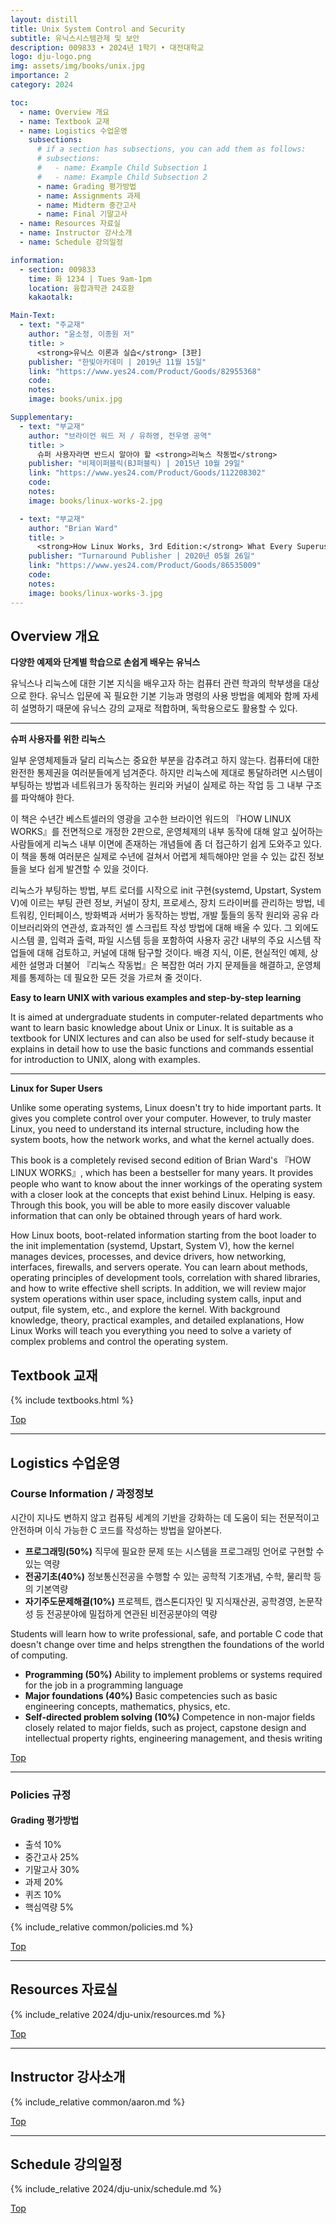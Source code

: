 ```yaml
---
layout: distill
title: Unix System Control and Security
subtitle: 유닉스시스템관제 및 보안
description: 009833 • 2024년 1학기 • 대전대학교
logo: dju-logo.png
img: assets/img/books/unix.jpg
importance: 2
category: 2024

toc:
  - name: Overview 개요
  - name: Textbook 교재
  - name: Logistics 수업운영
    subsections:
      # if a section has subsections, you can add them as follows:
      # subsections:
      #   - name: Example Child Subsection 1
      #   - name: Example Child Subsection 2
      - name: Grading 평가방법
      - name: Assignments 과제
      - name: Midterm 중간고사
      - name: Final 기말고사
  - name: Resources 자료실
  - name: Instructor 강사소개
  - name: Schedule 강의일정

information:
  - section: 009833
    time: 화 1234 | Tues 9am-1pm
    location: 융합과학관 24호환
    kakaotalk:

Main-Text:
  - text: "주교재"
    author: "윤소정, 이종원 저"
    title: >
      <strong>유닉스 이론과 실습</strong> [3판]
    publisher: "한빛아카데미 | 2019년 11월 15일"
    link: "https://www.yes24.com/Product/Goods/82955368"
    code:
    notes:
    image: books/unix.jpg

Supplementary:
  - text: "부교재"
    author: "브라이언 워드 저 / 유하영, 전우영 공역"
    title: >
      슈퍼 사용자라면 반드시 알아야 할 <strong>리눅스 작동법</strong>
    publisher: "비제이퍼블릭(BJ퍼블릭) | 2015년 10월 29일"
    link: "https://www.yes24.com/Product/Goods/112208302"
    code:
    notes:
    image: books/linux-works-2.jpg

  - text: "부교재"
    author: "Brian Ward"
    title: >
      <strong>How Linux Works, 3rd Edition:</strong> What Every Superuser Should Know
    publisher: "Turnaround Publisher | 2020년 05월 26일"
    link: "https://www.yes24.com/Product/Goods/86535009"
    code:
    notes:
    image: books/linux-works-3.jpg
---
```


## Overview 개요

**다양한 예제와 단계별 학습으로 손쉽게 배우는 유닉스**

유닉스나 리눅스에 대한 기본 지식을 배우고자 하는 컴퓨터 관련 학과의 학부생을 대상으로 한다. 유닉스 입문에 꼭 필요한 기본 기능과 명령의 사용 방법을 예제와 함께 자세히 설명하기 때문에 유닉스 강의 교재로 적합하며, 독학용으로도 활용할 수 있다.

---

**슈퍼 사용자를 위한 리눅스**

일부 운영체제들과 달리 리눅스는 중요한 부분을 감추려고 하지 않는다. 컴퓨터에 대한 완전한 통제권을 여러분들에게 넘겨준다. 하지만 리눅스에 제대로 통달하려면 시스템이 부팅하는 방법과 네트워크가 동작하는 원리와 커널이 실제로 하는 작업 등 그 내부 구조를 파악해야 한다.

이 책은 수년간 베스트셀러의 영광을 고수한 브라이언 워드의 『HOW LINUX WORKS』를 전면적으로 개정한 2판으로, 운영체제의 내부 동작에 대해 알고 싶어하는 사람들에게 리눅스 내부 이면에 존재하는 개념들에 좀 더 접근하기 쉽게 도와주고 있다. 이 책을 통해 여러분은 실제로 수년에 걸쳐서 어렵게 체득해야만 얻을 수 있는 값진 정보들을 보다 쉽게 발견할 수 있을 것이다.

리눅스가 부팅하는 방법, 부트 로더를 시작으로 init 구현(systemd, Upstart, System V)에 이르는 부팅 관련 정보, 커널이 장치, 프로세스, 장치 드라이버를 관리하는 방법, 네트워킹, 인터페이스, 방화벽과 서버가 동작하는 방법, 개발 툴들의 동작 원리와 공유 라이브러리와의 연관성, 효과적인 셸 스크립트 작성 방법에 대해 배울 수 있다. 그 외에도 시스템 콜, 입력과 출력, 파일 시스템 등을 포함하여 사용자 공간 내부의 주요 시스템 작업들에 대해 검토하고, 커널에 대해 탐구할 것이다. 배경 지식, 이론, 현실적인 예제, 상세한 설명과 더불어 『리눅스 작동법』은 복잡한 여러 가지 문제들을 해결하고, 운영체제를 통제하는 데 필요한 모든 것을 가르쳐 줄 것이다.

**Easy to learn UNIX with various examples and step-by-step learning**

It is aimed at undergraduate students in computer-related departments who want to learn basic knowledge about Unix or Linux. It is suitable as a textbook for UNIX lectures and can also be used for self-study because it explains in detail how to use the basic functions and commands essential for introduction to UNIX, along with examples.

---

**Linux for Super Users**

Unlike some operating systems, Linux doesn't try to hide important parts. It gives you complete control over your computer. However, to truly master Linux, you need to understand its internal structure, including how the system boots, how the network works, and what the kernel actually does.

This book is a completely revised second edition of Brian Ward's 『HOW LINUX WORKS』, which has been a bestseller for many years. It provides people who want to know about the inner workings of the operating system with a closer look at the concepts that exist behind Linux. Helping is easy. Through this book, you will be able to more easily discover valuable information that can only be obtained through years of hard work.

How Linux boots, boot-related information starting from the boot loader to the init implementation (systemd, Upstart, System V), how the kernel manages devices, processes, and device drivers, how networking, interfaces, firewalls, and servers operate. You can learn about methods, operating principles of development tools, correlation with shared libraries, and how to write effective shell scripts. In addition, we will review major system operations within user space, including system calls, input and output, file system, etc., and explore the kernel. With background knowledge, theory, practical examples, and detailed explanations, How Linux Works will teach you everything you need to solve a variety of complex problems and control the operating system.

## Textbook 교재

{% include textbooks.html %}

<a class="btncv" href="#">Top</a>

---

## Logistics 수업운영

### Course Information / 과정정보

시간이 지나도 변하지 않고 컴퓨팅 세계의 기반을 강화하는 데 도움이 되는 전문적이고 안전하며 이식 가능한 C 코드를 작성하는 방법을 알아본다.

- **프로그래밍(50%)** 직무에 필요한 문제 또는 시스템을 프로그래밍 언어로 구현할 수 있는 역량
- **전공기초(40%)** 정보통신전공을 수행할 수 있는 공학적 기초개념, 수학, 물리학 등의 기본역량
- **자기주도문제해결(10%)** 프로젝트, 캡스톤디자인 및 지식재산권, 공학경영, 논문작성 등 전공분야에 밀접하게 연관된 비전공분야의 역량

Students will learn how to write professional, safe, and portable C code that doesn't change over time and helps strengthen the foundations of the world of computing.

- **Programming (50%)** Ability to implement problems or systems required for the job in a programming language
- **Major foundations (40%)** Basic competencies such as basic engineering concepts, mathematics, physics, etc.
- **Self-directed problem solving (10%)** Competence in non-major fields closely related to major fields, such as project, capstone design and intellectual property rights, engineering management, and thesis writing

<a class="btncv" href="#">Top</a>

---

### Policies 규정

#### Grading 평가방법

- 출석 10%
- 중간고사 25%
- 기말고사 30%
- 과제 20%
- 퀴즈 10%
- 핵심역량 5%

{% include_relative common/policies.md %}

<a class="btncv" href="#">Top</a>

---

## Resources 자료실

{% include_relative 2024/dju-unix/resources.md %}

<a class="btncv" href="#">Top</a>

---

## Instructor 강사소개

{% include_relative common/aaron.md %}

<a class="btncv" href="#">Top</a>

---

## Schedule 강의일정

{% include_relative 2024/dju-unix/schedule.md %}

<a class="btncv" href="#">Top</a>
